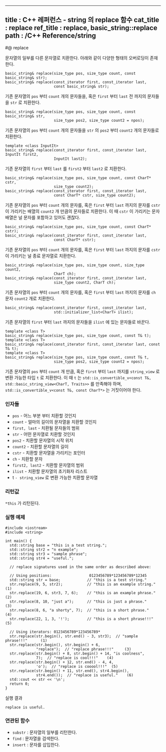 ----------------
title : C++ 레퍼런스 - string 의 replace 함수
cat_title :  replace
ref_title : replace, basic_string::replace
path : /C++ Reference/string
---------------

#@ replace

문자열의 일부를 다른 문자열로 치환한다. 아래와 같이 다양한 형태의 오버로딩이 존재한다.

```cpp-formatted
basic_string& replace(size_type pos, size_type count, const basic_string& str);
basic_string& replace(const_iterator first, const_iterator last,
                      const basic_string& str);
```

기존 문자열의 `pos` 부터 `count` 개의 문자들을, 혹은 `first` 부터 `last` 전 까지의 문자들을 `str` 로 치환한다.

```cpp-formatted
basic_string& replace(size_type pos, size_type count, const basic_string& str,
                      size_type pos2, size_type count2 = npos);
```

기존 문자열의 `pos` 부터 `count` 개의 문자들을 `str` 의 `pos2` 부터 `count2` 개의 문자들로 치환한다.

```cpp-formatted
template <class InputIt>
basic_string& replace(const_iterator first, const_iterator last, InputIt first2,
                      InputIt last2);
```

기존 문자열의 `first` 부터 `last` 를 `first2` 부터 `last2` 로 치환한다.

```cpp-formatted
basic_string& replace(size_type pos, size_type count, const CharT* cstr,
                      size_type count2);
basic_string& replace(const_iterator first, const_iterator last,
                      const CharT* cstr, size_type count2);
```

기존 문자열의 `pos` 부터 `count` 개의 문자를, 혹은 `first` 부터 `last` 까지의 문자를 `cstr` 이 가리키는 배열의 `count2` 개 만큼의 문자들로 치환한다. 이 때 `cstr` 이 가리키는 문자 배열은 널 문자를 포함하고 있어도 괜찮다.

```cpp-formatted
basic_string& replace(size_type pos, size_type count, const CharT* cstr);
basic_string& replace(const_iterator first, const_iterator last,
                      const CharT* cstr);
```

기존 문자열의 `pos` 부터 `count` 개의 문자를, 혹은 `first` 부터 `last` 까지의 문자를 `cstr` 이 가리키는 널 종료 문자열로 치환한다.

```cpp-formatted
basic_string& replace(size_type pos, size_type count, size_type count2,
                      CharT ch);
basic_string& replace(const_iterator first, const_iterator last,
                      size_type count2, CharT ch);
```

기존 문자열의 `pos` 부터 `count` 개의 문자를, 혹은 `first` 부터 `last` 까지의 문자를 `ch` 문자 `count2` 개로 치환한다.

```cpp-formatted
basic_string& replace(const_iterator first, const_iterator last,
                      std::initializer_list<CharT> ilist);
```

기존 문자열의 `first` 부터 `last` 까지의 문자들을 `ilist` 에 있는 문자들로 바꾼다.

```cpp-formatted
template <class T>
basic_string& replace(size_type pos, size_type count, const T& t);
template <class T>
basic_string& replace(const_iterator first, const_iterator last, const T& t);
template <class T>
basic_string& replace(size_type pos, size_type count, const T& t,
                      size_type pos2, size_type count2 = npos);
```

기존 문자열의 `pos` 부터 `count` 개 만큼, 혹은 `first` 부터 `last` 까지를 `string_view` 로 변환 가능한 타입 `t` 로 치환한다. 이 때  `t` 는 `std::is_convertible_v<const T&, std::basic_string_view<CharT, Traits>>` 를 만족해야 하며, `std::is_convertible_v<const T&, const CharT*>` 는 거짓이어야 한다.

### 인자들

* `pos`	-	어느 부분 부터 치환할 것인지
* `count`	-	얼마의 길이의 문자열을 치환할 것인지
* `first, last`	-	치환될 문자들의 범위
* `str`	-	어떤 문자열로 치환할 것인지
* `pos2`	-	치환할 문자열의 시작 위치
* `count2`	-	치환할 문자열의 길이
* `cstr`	-	치환할 문자열을 가리키는 포인터
* `ch`	-	치환할 문자
* `first2, last2`	-	치환할 문자열의 범위
* `ilist`	-	치환할 문자열의 초기화자 리스트
* t	`- string_view` 로 변환 가능한 치환할 문자열

### 리턴값

`*this` 가 리턴된다.

### 실행 예제

```cpp-formatted
#include <iostream>
#include <string>

int main() {
  std::string base = "this is a test string.";
  std::string str2 = "n example";
  std::string str3 = "sample phrase";
  std::string str4 = "useful.";

  // replace signatures used in the same order as described above:

  // Using positions:                 0123456789*123456789*12345
  std::string str = base;            // "this is a test string."
  str.replace(9, 5, str2);           // "this is an example string." (1)
  str.replace(19, 6, str3, 7, 6);    // "this is an example phrase." (2)
  str.replace(8, 10, "just a");      // "this is just a phrase."     (3)
  str.replace(8, 6, "a shorty", 7);  // "this is a short phrase."    (4)
  str.replace(22, 1, 3, '!');        // "this is a short phrase!!!"  (5)

  // Using iterators: 0123456789*123456789*
  str.replace(str.begin(), str.end() - 3, str3);  // "sample phrase!!!"      (1)
  str.replace(str.begin(), str.begin() + 6,
              "replace");  // "replace phrase!!!"     (3)
  str.replace(str.begin() + 8, str.begin() + 14, "is coolness",
              7);  // "replace is cool!!!"    (4)
  str.replace(str.begin() + 12, str.end() - 4, 4,
              'o');  // "replace is cooool!!!"  (5)
  str.replace(str.begin() + 11, str.end(), str4.begin(),
              str4.end());  // "replace is useful."    (6)
  std::cout << str << '\n';
  return 0;
}
```

실행 결과

```exec
replace is useful.
```

### 연관된 함수

* `substr` : 문자열의 일부를 리턴한다.
* `find` : 문자열을 검색한다.
* `insert` : 문자를 삽입한다.